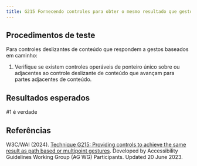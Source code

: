 ```yaml
---
title: G215 Fornecendo controles para obter o mesmo resultado que gestos baseados em caminho ou multiponto
---
```


## Procedimentos de teste

Para controles deslizantes de conteúdo que respondem a gestos baseados em caminho:
1. Verifique se existem controles operáveis ​​de ponteiro único sobre ou adjacentes ao controle deslizante de conteúdo que avançam para partes adjacentes de conteúdo.

## Resultados esperados
#1 é verdade

## Referências

W3C/WAI (2024). [Technique G215: Providing controls to achieve the same result as path based or multipoint gestures](https://www.w3.org/WAI/WCAG21/Techniques/general/G215). Developed by Accessibility Guidelines Working Group (AG WG) Participants. Updated 20 June 2023.